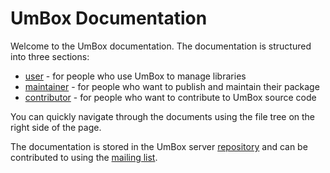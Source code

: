 # UmBox Documentation

Welcome to the UmBox documentation. The documentation is structured into three sections:

- [user](user/) - for people who use UmBox to manage libraries
- [maintainer](maintainer/) - for people who want to publish and maintain their package
- [contributor](contributor/) - for people who want to contribute to UmBox source code

You can quickly navigate through the documents using the file tree on the right side of the page.

The documentation is stored in the UmBox server [repository](https://git.sr.ht/~mrms/umboxs) and can be contributed
to using the [mailing list](https://lists.sr.ht/~mrms/public-inbox).
